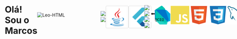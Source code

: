 
<div style="height: 60px; display: flex; justify-content: space-between; align-items: center;">
  <h1>Olá! Sou o Marcos</h1>
  <img alt="Leo-HTML" height="30" width="200" src="https://github.com/leonino/leonino/actions/workflows/generate_snake.yml/badge.svg">
<div>
	<a href="https://github.com/leonino"></a>
	<img height="180em" src="https://github-readme-stats.vercel.app/api?username=leonino&show_icons=true&theme=dracula&include_all_commits=true&count_private=true"/>
	<img height="180em" src="https://github-readme-stats.vercel.app/api/top-langs/?username=leonino&layout=compact&langs_count=7&theme=dracula"/>
</div>

<div style="height: fit-content; display: flex; justify-content: space-around; align-items: space-around;">
		<img class="icon-img" align="center" alt="Leo-Java" height="60" width="60" src="https://raw.githubusercontent.com/devicons/devicon/master/icons/java/java-original.svg">
		<img class="icon-img" align="center" alt="Leo-Flutter" height="60" width="60" src="https://raw.githubusercontent.com/devicons/devicon/master/icons/flutter/flutter-original.svg">
		<img align="center" alt="Leo-Dart" height="60" width="60" src="https://raw.githubusercontent.com/devicons/devicon/master/icons/dart/dart-original.svg">
		<img align="center" alt="Leo-JS" height="60" width="60" src="https://raw.githubusercontent.com/devicons/devicon/master/icons/javascript/javascript-plain.svg">
		<img align="center" alt="Leo-HTML" height="60" width="60" src="https://raw.githubusercontent.com/devicons/devicon/master/icons/html5/html5-original.svg">
		<img align="center" alt="Leo-CSS3" height="60" width="60" src="https://raw.githubusercontent.com/devicons/devicon/master/icons/css3/css3-original.svg">
		<img align="center" alt="Leo-MySQL" height="60" width="60" src="https://raw.githubusercontent.com/devicons/devicon/master/icons/mysql/mysql-original.svg">
		<img align="center" alt="Leo-PostgreSQL" height="60" width="60" src="https://raw.githubusercontent.com/devicons/devicon/master/icons/postgresql/postgresql-original.svg">
  <hr>
</div>

<div>
  <a href="https://www.instagram.com/marcos.ribeiro204/" target="_blank"><img src="https://img.shields.io/badge/-Instagram-%23E4405F?style=for-the-badge&logo=instagram&logoColor=white" target="_blank"></a>
	<a href="https://www.facebook.com/leoninopa/" target="_blank"><img src="
https://img.shields.io/badge/Facebook-1877F2?style=for-the-badge&logo=facebook&logoColor=white" target="_blank"></a>
  <a href = "mailto:slproger@gmail.com"><img src="https://img.shields.io/badge/-Gmail-%23333?style=for-the-badge&logo=gmail&logoColor=white" target="_blank"></a>
  <a href="https://www.linkedin.com/in/marcosribeiro33/" target="_blank"><img src="https://img.shields.io/badge/-LinkedIn-%230077B5?style=for-the-badge&logo=linkedin&logoColor=white" target="_blank"></a>
</div>

![snake gif](https://github.com/leonino/leonino/blob/output/github-contribution-grid-snake.svg )

```dart

@CEO('Solutil Sistemas')

```
<style>
	.icon-img {
  border: 1px solid #ddd;
  border-radius: 4px;
  padding: 5px;
  width: 150px;
}
	</style>
